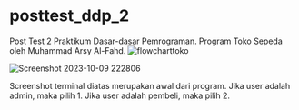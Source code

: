 # posttest_ddp_2
Post Test 2 Praktikum Dasar-dasar Pemrograman. Program Toko Sepeda oleh Muhammad Arsy Al-Fahd.
      ![flowcharttoko](https://github.com/Arsy278/posttest_ddp_2/assets/144969459/2df3c98e-334d-48c3-88d8-397d366b65e1)

![Screenshot 2023-10-09 222806](https://github.com/Arsy278/posttest_ddp_2/assets/144969459/f90f040f-0619-4559-950a-de085627b865)

Screenshot terminal diatas merupakan awal dari program. Jika user adalah admin, maka pilih 1. Jika user adalah pembeli, maka pilih 2.
